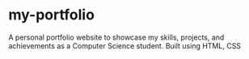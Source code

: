 # my-portfolio
A personal portfolio website to showcase my skills, projects, and achievements as a Computer Science student. Built using HTML, CSS
